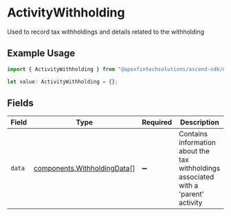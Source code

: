 # ActivityWithholding

Used to record tax withholdings and details related to the withholding

## Example Usage

```typescript
import { ActivityWithholding } from "@apexfintechsolutions/ascend-sdk/models/components";

let value: ActivityWithholding = {};
```

## Fields

| Field                                                                               | Type                                                                                | Required                                                                            | Description                                                                         |
| ----------------------------------------------------------------------------------- | ----------------------------------------------------------------------------------- | ----------------------------------------------------------------------------------- | ----------------------------------------------------------------------------------- |
| `data`                                                                              | [components.WithholdingData](../../models/components/withholdingdata.md)[]          | :heavy_minus_sign:                                                                  | Contains information about the tax withholdings associated with a 'parent' activity |